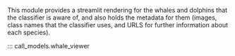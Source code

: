 This module provides a streamlit rendering for the whales and dolphins that the classifier is aware of, and also holds the 
metadata for them (images, class names that the classifier uses, and URLS for further information about each species).

::: call_models.whale_viewer
